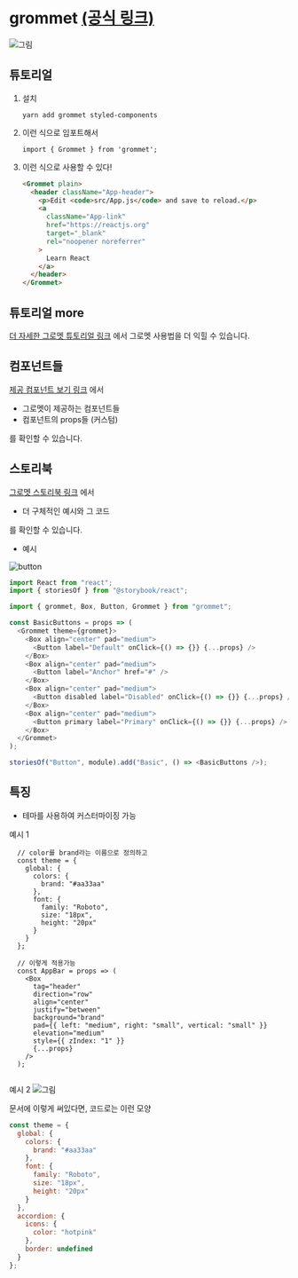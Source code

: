 # grommet [(공식 링크)](https://v2.grommet.io/)

![그림](https://trello-attachments.s3.amazonaws.com/5e1bc202db7fa64ef4e965c4/5e39387f87dc0c300f09f54c/6168443744a143c9fd7b1b9d2c725df0/image.png)

## 튜토리얼

1. 설치
   ```
   yarn add grommet styled-components
   ```
2. 이런 식으로 임포트해서
   ```
   import { Grommet } from 'grommet';
   ```
3. 이런 식으로 사용할 수 있다!

   ```html
   <Grommet plain>
     <header className="App-header">
       <p>Edit <code>src/App.js</code> and save to reload.</p>
       <a
         className="App-link"
         href="https://reactjs.org"
         target="_blank"
         rel="noopener noreferrer"
       >
         Learn React
       </a>
     </header>
   </Grommet>
   ```

## 튜토리얼 more

[더 자세한 그로멧 튜토리얼 링크](https://github.com/grommet/grommet-starter-new-app) 에서
그로멧 사용법을 더 익힐 수 있습니다.

## 컴포넌트들

[제공 컴포넌트 보기 링크](https://v2.grommet.io/components) 에서

- 그로멧이 제공하는 컴포넌트들
- 컴포넌트의 props들 (커스텀)

를 확인할 수 있습니다.

## 스토리북

[그로멧 스토리북 링크](https://storybook.grommet.io/?path=/story/all--all) 에서

- 더 구체적인 예시와 그 코드

를 확인할 수 있습니다.

- 예시

![button](https://trello-attachments.s3.amazonaws.com/5e39387f87dc0c300f09f54c/726x658/3fee98513749fc5bdc39e6a5b8f471eb/image.png)

```js
import React from "react";
import { storiesOf } from "@storybook/react";

import { grommet, Box, Button, Grommet } from "grommet";

const BasicButtons = props => (
  <Grommet theme={grommet}>
    <Box align="center" pad="medium">
      <Button label="Default" onClick={() => {}} {...props} />
    </Box>
    <Box align="center" pad="medium">
      <Button label="Anchor" href="#" />
    </Box>
    <Box align="center" pad="medium">
      <Button disabled label="Disabled" onClick={() => {}} {...props} />
    </Box>
    <Box align="center" pad="medium">
      <Button primary label="Primary" onClick={() => {}} {...props} />
    </Box>
  </Grommet>
);

storiesOf("Button", module).add("Basic", () => <BasicButtons />);
```

## 특징

- 테마를 사용하여 커스터마이징 가능

예시 1

```
  // color를 brand라는 이름으로 정의하고
  const theme = {
    global: {
      colors: {
        brand: "#aa33aa"
      },
      font: {
        family: "Roboto",
        size: "18px",
        height: "20px"
      }
    }
  };

  // 이렇게 적용가능
  const AppBar = props => (
    <Box
      tag="header"
      direction="row"
      align="center"
      justify="between"
      background="brand"
      pad={{ left: "medium", right: "small", vertical: "small" }}
      elevation="medium"
      style={{ zIndex: "1" }}
      {...props}
    />
  );


```

예시 2
![그림](https://trello-attachments.s3.amazonaws.com/5e1bc202db7fa64ef4e965c4/5e39387f87dc0c300f09f54c/f581a89c2dbaef63534d4449af51dffa/image.png)

문서에 이렇게 써있다면, 코드로는 이런 모양

```js
const theme = {
  global: {
    colors: {
      brand: "#aa33aa"
    },
    font: {
      family: "Roboto",
      size: "18px",
      height: "20px"
    }
  },
  accordion: {
    icons: {
      color: "hotpink"
    },
    border: undefined
  }
};
```
